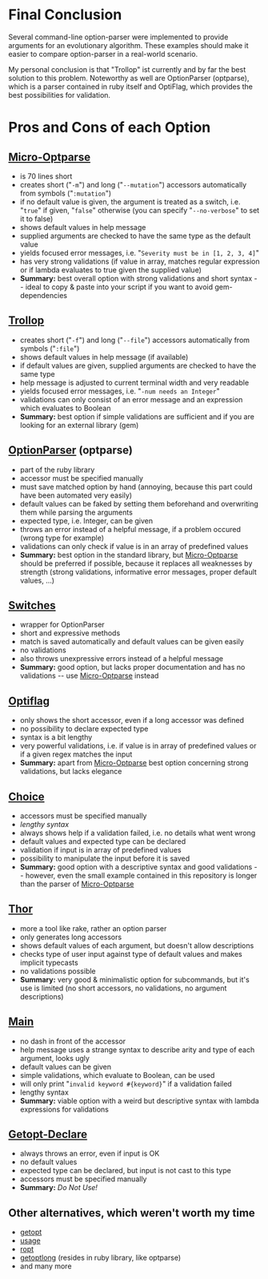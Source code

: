 Final Conclusion
================

Several command-line option-parser were implemented to provide arguments for an evolutionary algorithm.
These examples should make it easier to compare option-parser in a real-world scenario.

My personal conclusion is that "Trollop" ist currently and by far the best solution to this problem.
Noteworthy as well are OptionParser (optparse), which is a parser contained in ruby itself and OptiFlag, which provides the best possibilities for validation.

Pros and Cons of each Option
============================

[Micro-Optparse](http://florianpilz.github.com/micro-optparse/)
---------------------------------------------------------------

  - is 70 lines short
  - creates short ("`-m`") and long ("`--mutation`") accessors automatically from symbols ("`:mutation`")
  - if no default value is given, the argument is treated as a switch, i.e. "`true`" if given, "`false`" otherwise (you can specify "`--no-verbose`" to set it to false)
  - shows default values in help message
  - supplied arguments are checked to have the same type as the default value
  - yields focused error messages, i.e. "`Severity must be in [1, 2, 3, 4]`"
  - has very strong validations (if value in array, matches regular expression or if lambda evaluates to true given the supplied value)
  - **Summary:** best overall option with strong validations and short syntax -- ideal to copy &amp; paste into your script if you want to avoid gem-dependencies

[Trollop](http://trollop.rubyforge.org/)
----------------------------------------

  - creates short ("`-f`") and long ("`--file`") accessors automatically from symbols ("`:file`")
  - shows default values in help message (if available)
  - if default values are given, supplied arguments are checked to have the same type
  - help message is adjusted to current terminal width and very readable
  - yields focused error messages, i.e. "`-num needs an Integer`"
  - validations can only consist of an error message and an expression which evaluates to Boolean
  - **Summary:** best option if simple validations are sufficient and if you are looking for an external library (gem)

[OptionParser](http://www.ruby-doc.org/stdlib/libdoc/optparse/rdoc/classes/OptionParser.html) (optparse)
--------------------------------------------------------------------------------------------------------

  - part of the ruby library
  - accessor must be specified manually
  - must save matched option by hand (annoying, because this part could have been automated very easily)
  - default values can be faked by setting them beforehand and overwriting them while parsing the arguments
  - expected type, i.e. Integer, can be given
  - throws an error instead of a helpful message, if a problem occured (wrong type for example)
  - validations can only check if value is in an array of predefined values
  - **Summary:** best option in the standard library, but [Micro-Optparse](http://florianpilz.github.com/micro-optparse/) should be preferred if possible, because it replaces all weaknesses by strength (strong validations, informative error messages, proper default values, ...)
  
[Switches](https://github.com/thoran/switches)
----------------------------------------------

  - wrapper for OptionParser
  - short and expressive methods
  - match is saved automatically and default values can be given easily
  - no validations
  - also throws unexpressive errors instead of a helpful message
  - **Summary:** good option, but lacks proper documentation and has no validations -- use [Micro-Optparse](http://florianpilz.github.com/micro-optparse/) instead

[Optiflag](http://optiflag.rubyforge.org/quick.html)
----------------------------------------------------

  - only shows the short accessor, even if a long accessor was defined
  - no possibility to declare expected type
  - syntax is a bit lengthy
  - very powerful validations, i.e. if value is in array of predefined values or if a given regex matches the input
  - **Summary:** apart from [Micro-Optparse](http://florianpilz.github.com/micro-optparse/) best option concerning strong validations, but lacks elegance

[Choice](http://choice.rubyforge.org/)
--------------------------------------

  - accessors must be specified manually
  - _lengthy syntax_
  - always shows help if a validation failed, i.e. no details what went wrong
  - default values and expected type can be declared
  - validation if input is in array of predefined values
  - possibility to manipulate the input before it is saved
  - **Summary:** good option with a descriptive syntax and good validations -- however, even the small example contained in this repository is longer than the parser of [Micro-Optparse](http://florianpilz.github.com/micro-optparse/)
  
[Thor](https://github.com/wycats/thor)
--------------------------------------

  - more a tool like rake, rather an option parser
  - only generates long accessors
  - shows default values of each argument, but doesn't allow descriptions
  - checks type of user input against type of default values and makes implicit typecasts
  - no validations possible
  - **Summary:** very good &amp; minimalistic option for subcommands, but it's use is limited (no short accessors, no validations, no argument descriptions)
  
[Main](https://github.com/ahoward/main)
---------------------------------------

  - no dash in front of the accessor
  - help message uses a strange syntax to describe arity and type of each argument, looks ugly
  - default values can be given
  - simple validations, which evaluate to Boolean, can be used
  - will only print "`invalid keyword #{keyword}`" if a validation failed
  - lengthy syntax
  - **Summary:** viable option with a weird but descriptive syntax with lambda expressions for validations

[Getopt-Declare](http://getoptdeclare.rubyforge.org/)
-----------------------------------------------------

  - always throws an error, even if input is OK
  - no default values
  - expected type can be declared, but input is not cast to this type
  - accessors must be specified manually
  - **Summary:** _Do Not Use!_

Other alternatives, which weren't worth my time
-----------------------------------------------

  - [getopt](https://github.com/djberg96/getopt)
  - [usage](http://rubydoc.info/gems/usage/0.0.4/frames)
  - [ropt](http://devel.korinkan.co.jp/ruby-ropt/README.ja.html)
  - [getoptlong](http://www.ruby-doc.org/stdlib/libdoc/getoptlong/rdoc/index.html) (resides in ruby library, like optparse)
  - and many more